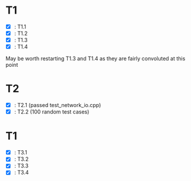 T1
=====================

- [x] : T1.1
- [x] : T1.2
- [x] : T1.3
- [x] : T1.4

May be worth restarting T1.3 and T1.4 as they are fairly convoluted at this point

T2
=====================

- [x] : T2.1 (passed test_network_io.cpp)
- [x] : T2.2 (100 random test cases)

T1
=====================

- [x] : T3.1
- [x] : T3.2
- [x] : T3.3
- [x] : T3.4

